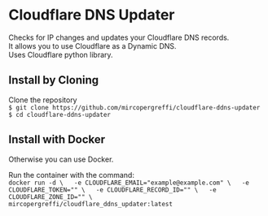 # Cloudflare DNS Updater

Checks for IP changes and updates your Cloudflare DNS records.  
It allows you to use Cloudflare as a Dynamic DNS.  
Uses Cloudflare python library.  

## Install by Cloning
Clone the repository  
`$ git clone https://github.com/mircopergreffi/cloudflare-ddns-updater  
$ cd cloudflare-ddns-updater`  

## Install with Docker  
Otherwise you can use Docker.  

Run the container with the command:  
`docker run -d \  
  -e CLOUDFLARE_EMAIL="example@example.com" \  
  -e CLOUDFLARE_TOKEN="" \  
  -e CLOUDFLARE_RECORD_ID="" \  
  -e CLOUDFLARE_ZONE_ID="" \  
  mircopergreffi/cloudflare_ddns_updater:latest`
